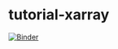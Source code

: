 # tutorial-xarray

[![Binder](https://mybinder.org/badge_logo.svg)](https://mybinder.org/v2/gh/fdisante/tutorial-plotly.git/HEAD)
